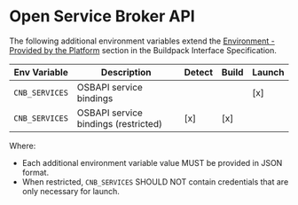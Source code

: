 # Open Service Broker API

The following additional environment variables extend the [Environment - Provided by the Platform](../buildpack.md#provided-by-the-platform) section in the Buildpack Interface Specification.

| Env Variable    | Description                            | Detect | Build | Launch
|----------------|----------------------------------------|--------|-------|--------
| `CNB_SERVICES` | OSBAPI service bindings                |        |       | [x]
| `CNB_SERVICES` | OSBAPI service bindings (restricted)   | [x]    | [x]   |

Where:
- Each additional environment variable value MUST be provided in JSON format.
- When restricted, `CNB_SERVICES` SHOULD NOT contain credentials that are only necessary for launch.
